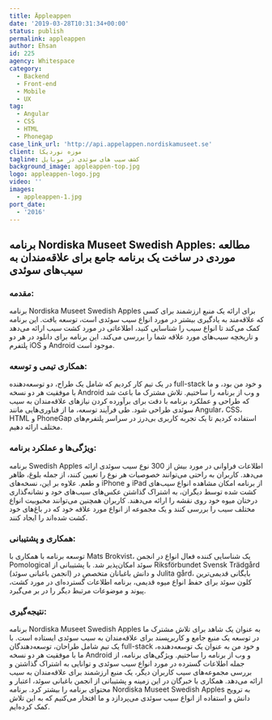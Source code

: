 ```yaml
---
title: Äppleappen
date: '2019-03-28T10:31:34+00:00'
status: publish
permalink: appleappen
author: Ehsan
id: 225
agency: Whitespace
category:
  - Backend
  - Front-end
  - Mobile
  - UX
tag:
  - Angular
  - CSS
  - HTML
  - Phonegap
case_link_url: 'http://api.appelappen.nordiskamuseet.se'
client: موزه نوردیکا
tagline: کشف سیب های سوئدی در موبایل
background_image: appleappen-top.jpg
logo: appleappen-logo.jpg
video: ''
images:
  - appleappen-1.jpg
port_date:
  - '2016'
---
```

<h2>برنامه Nordiska Museet Swedish Apples: مطالعه موردی در ساخت یک برنامه جامع برای علاقه‌مندان به سیب‌های سوئدی</h2>

  <h3>مقدمه:</h3>
  <p>
    برنامه Nordiska Museet Swedish Apples برای ارائه یک منبع ارزشمند برای کسی که علاقه‌مند به یادگیری بیشتر در مورد انواع سیب سوئدی است، توسعه یافت. این برنامه کمک می‌کند تا انواع سیب را شناسایی کنید، اطلاعاتی در مورد کشت سیب ارائه می‌دهد و تاریخچه سیب‌های مورد علاقه شما را بررسی می‌کند. این برنامه برای دانلود در هر دو پلتفرم iOS و Android موجود است.
  </p>

  <h3>همکاری تیمی و توسعه:</h3>
  <p>
    در یک تیم کار کردیم که شامل یک طراح، دو توسعه‌دهنده full-stack و خود من بود، و ما با موفقیت هر دو نسخه Android و وب از برنامه را ساختیم. تلاش مشترک ما باعث شد که طراحی و عملکرد برنامه با دقت برای برآورده کردن نیازهای علاقه‌مندان به سیب سوئدی طراحی شود. طی فرآیند توسعه، ما از فناوری‌هایی مانند Angular، CSS، HTML و PhoneGap استفاده کردیم تا یک تجربه کاربری بی‌درز در سراسر پلتفرم‌های مختلف ارائه دهیم.
  </p>

  <h3>ویژگی‌ها و عملکرد برنامه:</h3>
  <p>
    برنامه Swedish Apples اطلاعات فراوانی در مورد بیش از 300 نوع سیب سوئدی ارائه می‌دهد. کاربران به راحتی می‌توانند خصوصیات هر نوع را تعیین کنند، از جمله بلوغ، ظاهر و طعم. علاوه بر این، نسخه‌های iPhone و iPad از برنامه امکان مشاهده انواع سیب‌های کشت شده توسط دیگران، به اشتراک گذاشتن عکس‌های سیب‌های خود و نشانه‌گذاری درختان میوه خود روی نقشه را ارائه می‌دهند. کاربران همچنین می‌توانند محبوبیت انواع مختلف سیب را بررسی کنند و یک مجموعه از انواع مورد علاقه خود که در باغ‌های خود کشت شده‌اند را ایجاد کنند.
  </p>

  <h3>همکاری و پشتیبانی:</h3>
  <p>
    توسعه برنامه با همکاری با Mats Brokvist، یک شناسایی کننده فعال انواع در انجمن Pomological سوئد امکان‌پذیر شد. با پشتیبانی از Riksförbundet Svensk Trädgård (انجمن باغبانی سوئد) و دانش باغبانان متخصص در Julita gård، بایگانی قدیمی‌ترین کلون سوئد برای حفظ انواع میوه قدیمی، برنامه اطلاعات گسترده‌ای در مورد کشت، پیوند و موضوعات مرتبط دیگر را در بر می‌گیرد.
  </p>

  <h3>نتیجه‌گیری:</h3>
  <p>
    برنامه Nordiska Museet Swedish Apples به عنوان یک شاهد برای تلاش مشترک ما در توسعه یک منبع جامع و کاربرپسند برای علاقه‌مندان به سیب سوئدی ایستاده است. با یک تیم شامل طراحان، توسعه‌دهندگان full-stack و خود من به عنوان یک توسعه‌دهنده، ما با موفقیت هر دو نسخه Android و وب از برنامه را ساختیم. ویژگی‌های برنامه، از جمله اطلاعات گسترده در مورد انواع سیب سوئدی و توانایی به اشتراک گذاشتن و بررسی مجموعه‌های سیب کاربران دیگر، یک منبع ارزشمند برای علاقه‌مندان به سیب ارائه می‌دهد. همکاری با خبرگان در این زمینه و پشتیبانی از انجمن باغبانی سوئد، اعتبار و محتوای برنامه را بیشتر کرد. برنامه Nordiska Museet Swedish Apples به ترویج دانش و استفاده از انواع سیب سوئدی می‌پردازد و ما افتخار می‌کنیم که به این تلاش کمک کرده‌ایم.
  </p>
